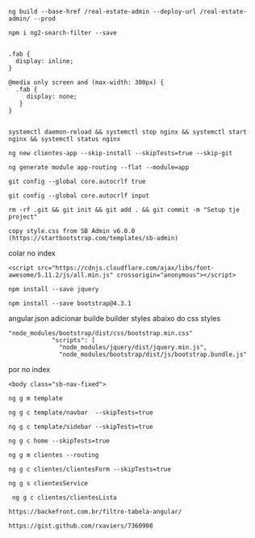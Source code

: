 ```
ng build --base-href /real-estate-admin --deploy-url /real-estate-admin/ --prod

npm i ng2-search-filter --save


.fab {
  display: inline;
}

@media only screen and (max-width: 300px) {
  .fab {
     display: none;
   }
}


```

```
systemctl daemon-reload && systemctl stop nginx && systemctl start nginx && systemctl status nginx
```


```
ng new clientes-app --skip-install --skipTests=true --skip-git
```

```
ng generate module app-routing --flat --module=app
```


```
git config --global core.autocrlf true

git config --global core.autocrlf input

```

```
rm -rf .git && git init && git add . && git commit -m "Setup tje project" 
```

```
copy style.css from SB Admin v6.0.0 (https://startbootstrap.com/templates/sb-admin)

```

colar no index

```
<script src="https://cdnjs.cloudflare.com/ajax/libs/font-awesome/5.11.2/js/all.min.js" crossorigin="anonymous"></script>
```

```
npm install --save jquery
```


```
npm install --save bootstrap@4.3.1
```

angular.json adicionar builde builder styles abaixo do css styles
```
"node_modules/bootstrap/dist/css/bootstrap.min.css"
            "scripts": [
              "node_modules/jquery/dist/jquery.min.js",
              "node_modules/bootstrap/dist/js/bootstrap.bundle.js"
```

por no index
```
<body class="sb-nav-fixed">
```

```
ng g m template
```




```
ng g c template/navbar  --skipTests=true
```


```
ng g c template/sidebar --skipTests=true
```

```
ng g c home --skipTests=true
```

```
ng g m clientes --routing 
```


```
ng g c clientes/clientesForm --skipTests=true
```

```
ng g s clientesService
```

```
 ng g c clientes/clientesLista
```

```
https://backefront.com.br/filtro-tabela-angular/

https://gist.github.com/rxaviers/7360908
```
